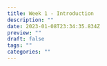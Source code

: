```yaml
---
title: Week 1 - Introduction
description: ""
date: 2023-01-08T23:34:35.834Z
preview: ""
draft: false
tags: ""
categories: ""
---
```

